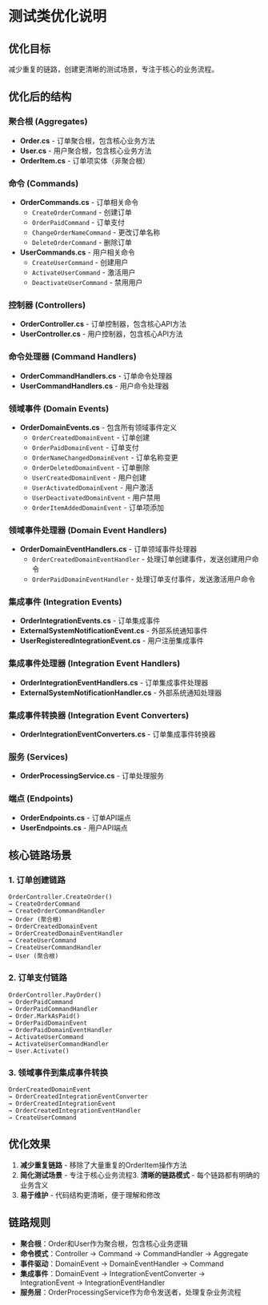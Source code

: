 # 测试类优化说明

## 优化目标

减少重复的链路，创建更清晰的测试场景，专注于核心的业务流程。

## 优化后的结构

### 聚合根 (Aggregates)
- **Order.cs** - 订单聚合根，包含核心业务方法
- **User.cs** - 用户聚合根，包含核心业务方法
- **OrderItem.cs** - 订单项实体（非聚合根）

### 命令 (Commands)
- **OrderCommands.cs** - 订单相关命令
  - `CreateOrderCommand` - 创建订单
  - `OrderPaidCommand` - 订单支付
  - `ChangeOrderNameCommand` - 更改订单名称
  - `DeleteOrderCommand` - 删除订单
- **UserCommands.cs** - 用户相关命令
  - `CreateUserCommand` - 创建用户
  - `ActivateUserCommand` - 激活用户
  - `DeactivateUserCommand` - 禁用用户

### 控制器 (Controllers)
- **OrderController.cs** - 订单控制器，包含核心API方法
- **UserController.cs** - 用户控制器，包含核心API方法

### 命令处理器 (Command Handlers)
- **OrderCommandHandlers.cs** - 订单命令处理器
- **UserCommandHandlers.cs** - 用户命令处理器

### 领域事件 (Domain Events)
- **OrderDomainEvents.cs** - 包含所有领域事件定义
  - `OrderCreatedDomainEvent` - 订单创建
  - `OrderPaidDomainEvent` - 订单支付
  - `OrderNameChangedDomainEvent` - 订单名称变更
  - `OrderDeletedDomainEvent` - 订单删除
  - `UserCreatedDomainEvent` - 用户创建
  - `UserActivatedDomainEvent` - 用户激活
  - `UserDeactivatedDomainEvent` - 用户禁用
  - `OrderItemAddedDomainEvent` - 订单项添加

### 领域事件处理器 (Domain Event Handlers)
- **OrderDomainEventHandlers.cs** - 订单领域事件处理器
  - `OrderCreatedDomainEventHandler` - 处理订单创建事件，发送创建用户命令
  - `OrderPaidDomainEventHandler` - 处理订单支付事件，发送激活用户命令

### 集成事件 (Integration Events)
- **OrderIntegrationEvents.cs** - 订单集成事件
- **ExternalSystemNotificationEvent.cs** - 外部系统通知事件
- **UserRegisteredIntegrationEvent.cs** - 用户注册集成事件

### 集成事件处理器 (Integration Event Handlers)
- **OrderIntegrationEventHandlers.cs** - 订单集成事件处理器
- **ExternalSystemNotificationHandler.cs** - 外部系统通知处理器

### 集成事件转换器 (Integration Event Converters)
- **OrderIntegrationEventConverters.cs** - 订单集成事件转换器

### 服务 (Services)
- **OrderProcessingService.cs** - 订单处理服务

### 端点 (Endpoints)
- **OrderEndpoints.cs** - 订单API端点
- **UserEndpoints.cs** - 用户API端点

## 核心链路场景

### 1. 订单创建链路
```
OrderController.CreateOrder() 
→ CreateOrderCommand 
→ CreateOrderCommandHandler 
→ Order (聚合根) 
→ OrderCreatedDomainEvent 
→ OrderCreatedDomainEventHandler 
→ CreateUserCommand 
→ CreateUserCommandHandler 
→ User (聚合根)
```

### 2. 订单支付链路
```
OrderController.PayOrder() 
→ OrderPaidCommand 
→ OrderPaidCommandHandler 
→ Order.MarkAsPaid() 
→ OrderPaidDomainEvent 
→ OrderPaidDomainEventHandler 
→ ActivateUserCommand 
→ ActivateUserCommandHandler 
→ User.Activate()
```

### 3. 领域事件到集成事件转换
```
OrderCreatedDomainEvent 
→ OrderCreatedIntegrationEventConverter 
→ OrderCreatedIntegrationEvent 
→ OrderCreatedIntegrationEventHandler 
→ CreateUserCommand
```

## 优化效果
1. **减少重复链路** - 移除了大量重复的OrderItem操作方法
2. **简化测试场景** - 专注于核心业务流程3. **清晰的链路模式** - 每个链路都有明确的业务含义
4. **易于维护** - 代码结构更清晰，便于理解和修改

## 链路规则

- **聚合根**：Order和User作为聚合根，包含核心业务逻辑
- **命令模式**：Controller → Command → CommandHandler → Aggregate
- **事件驱动**：DomainEvent → DomainEventHandler → Command
- **集成事件**：DomainEvent → IntegrationEventConverter → IntegrationEvent → IntegrationEventHandler
- **服务层**：OrderProcessingService作为命令发送者，处理复杂业务流程 